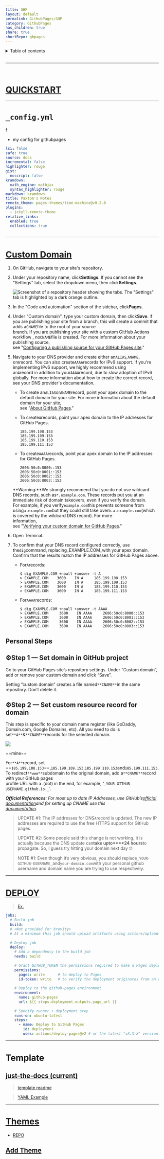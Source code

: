 ```yaml
---  
title: GHP  
layout: default  
permalink: GithubPages/GHP  
category: GithubPages  
has_children: true  
share: true    
shortRepo: ghpages       
---  
```

  
    
<details markdown="block">    
<summary>    
Table of contents    
</summary>    
{: .text-delta }    
1. TOC    
{:toc}    
</details>    
    
<br/>    
    
***    
    
<br/>    
  
# [QUICKSTART](https://docs.github.com/en/pages/quickstart)  
  
___    
  
# `_config.yml`  
f  
- my config for githubpages  
  
```yml    
lsi: false  
safe: true  
source: docs  
incremental: false  
highlighter: rouge  
gist:  
  noscript: false  
kramdown:  
  math_engine: mathjax  
  syntax_highlighter: rouge  
markdown: kramdown  
title: Paxton's Notes  
remote_theme: pages-themes/time-machine@v0.2.0  
plugins:  
  - jekyll-remote-theme  
relative_links:  
  enabled: true  
  collections: true  
  
```    
  
    
---    
  
# [Custom Domain](https://docs.github.com/en/pages/configuring-a-custom-domain-for-your-github-pages-site)  
  
1. On GitHub, navigate to your site's repository.  
  
2. Under your repository name, click**Settings**. If you cannot see the "Settings" tab, select the dropdown menu, then click**Settings**.  
  
   ![Screenshot of a repository header showing the tabs. The "Settings" tab is highlighted by a dark orange outline.](https://docs.github.com/assets/cb-28266/images/help/repository/repo-actions-settings.png)  
  
3. In the "Code and automation" section of the sidebar, click**Pages**.  
  
4. Under "Custom domain", type your custom domain, then click**Save**. If you are publishing your site from a branch, this will create a commit that adds a`CNAME`file to the root of your source  
   branch. If you are publishing your site with a custom GitHub Actions workflow , no`CNAME`file is created. For more information about your publishing source,  
   see "[Configuring a publishing source for your GitHub Pages site](https://docs.github.com/en/pages/getting-started-with-github-pages/configuring-a-publishing-source-for-your-github-pages-site)."  
  
5. Navigate to your DNS provider and create either an`ALIAS`,`ANAME`, or`A`record. You can also create`AAAA`records for IPv6 support. If you're implementing IPv6 support, we highly recommend using  
   an`A`record in addition to your`AAAA`record, due to slow adoption of IPv6 globally. For more information about how to create the correct record, see your DNS provider's documentation.  
  
    - To create an`ALIAS`or`ANAME`record, point your apex domain to the default domain for your site. For more information about the default domain for your site,  
      see "[About GitHub Pages](https://docs.github.com/en/pages/getting-started-with-github-pages/about-github-pages#types-of-github-pages-sites)."  
    - To create`A`records, point your apex domain to the IP addresses for GitHub Pages.  
  
        ```shell    
        185.199.108.153    
        185.199.109.153    
        185.199.110.153    
        185.199.111.153    
        ```    
  
    - To create`AAAA`records, point your apex domain to the IP addresses for GitHub Pages.  
  
        ```shell    
        2606:50c0:8000::153    
        2606:50c0:8001::153    
        2606:50c0:8002::153    
        2606:50c0:8003::153    
        ```    
  
   **Warning:**We strongly recommend that you do not use wildcard DNS records, such as`*.example.com`. These records put you at an immediate risk of domain takeovers, even if you verify the domain.  
   For example, if you verify`example.com`this prevents someone from using`a.example.com`but they could still take over`b.a.example.com`(which is covered by the wildcard DNS record). For more  
   information,  
   see "[Verifying your custom domain for GitHub Pages](https://docs.github.com/en/pages/configuring-a-custom-domain-for-your-github-pages-site/verifying-your-custom-domain-for-github-pages)."  
  
6. Open Terminal.  
  
7. To confirm that your DNS record configured correctly, use the`dig`command, replacing_EXAMPLE.COM_with your apex domain. Confirm that the results match the IP addresses for GitHub Pages above.  
  
    - For`A`records:  
  
        ```shell    
        $ dig EXAMPLE.COM +noall +answer -t A    
        > EXAMPLE.COM    3600    IN A     185.199.108.153    
        > EXAMPLE.COM    3600    IN A     185.199.109.153    
        > EXAMPLE.COM    3600    IN A     185.199.110.153    
        > EXAMPLE.COM    3600    IN A     185.199.111.153    
        ```    
  
    - For`AAAA`records:  
  
        ```shell    
        $ dig EXAMPLE.COM +noall +answer -t AAAA    
        > EXAMPLE.COM     3600    IN AAAA     2606:50c0:8000::153    
        > EXAMPLE.COM     3600    IN AAAA     2606:50c0:8001::153    
        > EXAMPLE.COM     3600    IN AAAA     2606:50c0:8002::153    
        > EXAMPLE.COM     3600    IN AAAA     2606:50c0:8003::153    
        ```    
  
## Personal Steps  
  
## ⚙️Step 1 — Set domain in GitHub project  
  
Go to your GitHub Pages site’s repository settings. Under “Custom domain”, add or remove your custom domain and click “Save”.  
  
Setting “custom domain” creates a file named`**CNAME**`in the same repository. Don’t delete it.  
  
## ⚙️Step 2 — Set custom resource record for domain  
  
This step is specific to your domain name register (like GoDaddy, Domain.com, Google Domains, etc). All you need to do is set`**A**`&`**CNAME**`records for the selected domain.  
  
![](https://miro.medium.com/v2/resize:fit:2000/1*lT1CCfb9jX74vGrsF5AoLA.png)  
  
==mine==  
  
For`**A**`record, set ==`185.199.108.153`==,`185.199.109.153`,`185.199.110.153`and`185.199.111.153`. To redirect`**www**`subdomain to the original domain, add a`**CNAME**`record with your GitHub pages  
profile URL with a`.`(dot) in the end, for example, ‘`_YOUR-GITHUB-USERNAME.github.io._`’.  
  
**_Official References_**_: For most up to date IP Addresses, use GitHub’s_[_official documentation_](https://help.github.com/articles/setting-up-an-apex-domain/)_and for setting up CNAME use this_[  
_documentation_](https://help.github.com/articles/setting-up-a-www-subdomain/)_._  
  
  
  
> UPDATE #1: The IP addresses for DNS`A`record is updated. The new IP addresses are required to use the free HTTPS support for GitHub pages.  
>  
> UPDATE #2: Some people said this change is not working, it is actually because the DNS update can**take upto****24 hours**to propagate. So, I guess try hitting your domain next day 🤓  
>  
> NOTE #1: Even though it’s very obvious, you should replace`_YOUR-GITHUB-USERNAME_`and`your-domain.com`with your personal github username and domain name you are trying to use respectively.  
  
---  
  
# [DEPLOY](https://github.com/actions/deploy-pages)  
> [Ex.](https://github.com/JamesIves/github-pages-deploy-action)  
  
```yaml  
jobs:  
  # Build job  
  build:  
  # <Not provided for brevity>  
  # At a minimum this job should upload artifacts using actions/upload-pages-artifact  
  
  # Deploy job  
  deploy:  
    # Add a dependency to the build job  
    needs: build  
  
    # Grant GITHUB_TOKEN the permissions required to make a Pages deployment  
    permissions:  
      pages: write      # to deploy to Pages  
      id-token: write   # to verify the deployment originates from an appropriate source  
  
    # Deploy to the github-pages environment  
    environment:  
      name: github-pages  
      url: ${{ steps.deployment.outputs.page_url }}  
  
    # Specify runner + deployment step  
    runs-on: ubuntu-latest  
    steps:  
      - name: Deploy to GitHub Pages  
        id: deployment  
        uses: actions/deploy-pages@v2 # or the latest "vX.X.X" version tag for this action  
```  
  
---  
  
# Template  
  
## [just-the-docs (current)](https://github.com/just-the-docs/just-the-docs)  
  
> [template readme](https://github.com/just-the-docs/just-the-docs-template/blob/main/README.md#hosting-your-docs-from-an-existing-project-repo)  
  
> [YAML Example](https://github.com/just-the-docs/just-the-docs/blob/f246498a8fab71a8716194aaca8ef690bbdc1b94/_config.yml)  
---    
  
# [Themes](https://pages.github.com/themes/)  
  
- [REPO](https://github.com/pages-themes)  
  
## [Add Theme](https://docs.github.com/en/pages/setting-up-a-github-pages-site-with-jekyll/adding-a-theme-to-your-github-pages-site-using-jekyll)    
    
